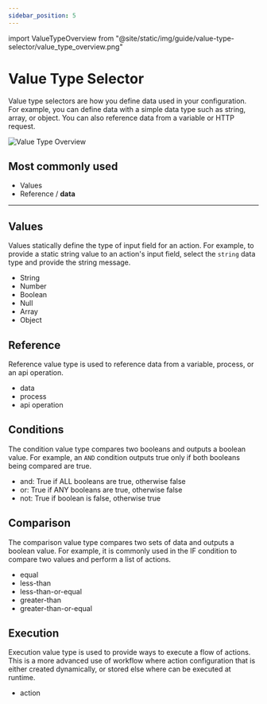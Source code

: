 ```yaml
---
sidebar_position: 5
---
```


import ValueTypeOverview from "@site/static/img/guide/value-type-selector/value_type_overview.png"

# Value Type Selector

Value type selectors are how you define data used in your configuration. For example, you can define data with a simple data type such as string, array, or object. You can also reference data from a variable or HTTP request.

<div class="myResponsiveImg">
    <img src={ValueTypeOverview} alt="Value Type Overview" class="myResponsiveImg"/>
</div>

## Most commonly used

- Values
- Reference / **data**

---

## Values

Values statically define the type of input field for an action. For example, to provide a static string value to an action's input field, select the `string` data type and provide the string message.

- String
- Number
- Boolean
- Null
- Array
- Object

## Reference

Reference value type is used to reference data from a variable, process, or an api operation.

- data
- process
- api operation

## Conditions

The condition value type compares two booleans and outputs a boolean value. For example, an `AND` condition outputs true only if both booleans being compared are true.

- and: True if ALL booleans are true, otherwise false
- or: True if ANY booleans are true, otherwise false
- not: True if boolean is false, otherwise true

## Comparison

The comparison value type compares two sets of data and outputs a boolean value. For example, it is commonly used in the IF condition to compare two values and perform a list of actions.

- equal
- less-than
- less-than-or-equal
- greater-than
- greater-than-or-equal

## Execution

Execution value type is used to provide ways to execute a flow of actions. This is a more advanced use of workflow where action configuration that is either created dynamically, or stored else where can be executed at runtime.

- action
